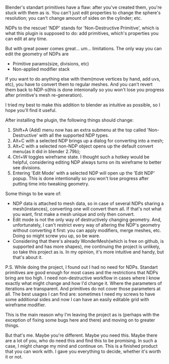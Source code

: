 Blender's standart primitives have a flaw: after you've created them, you're stuck with them as is.
You can't just edit properties to change the sphere's resolution; you can't change amount of sides on the cylinder; etc.

NDPs to the rescue!
'NDP' stands for 'Non-Destructive Primitive', which is what this plugin is supposed to do: add primitives, which's properties you can edit at any time.

But with great power comes great... um... limitations.
The only way you can edit the geometry of NDPs are
- Primitive params(size, divisions, etc)
- Non-applied modifier stack

If you want to do anything else with them(move vertices by hand, add uvs, etc), you have to convert them to regular meshes. And you can't revert them back to NDP-s(this is done intenionally so you won't lose you progress after primitive's mesh re-generation).

I tried my best to make this addition to blender as intuitive as possible, so I hope you'll find it useful.

After installing the plugin, the following things should change:
1) Shift+A (Add) menu now has an extra submenu at the top called 'Non-Destructive' with all the supported NDP types.
2) Alt+C with a selected NDP brings up a dialog for converting into a mesh;
3) Alt+C with a selected non-NDP object opens up the default convert menu(as it did in blender 2.79b);
4) Ctrl+W toggles wireframe state. I thought such a hotkey would be helpful, considering editing NDP always turns on its wireframe to better see divisions.
5) Entering 'Edit Mode' with a selected NDP will open up the 'Edit NDP' popup. This is done intentionally so you won't lose progress after putting time into tweaking geometry.

Some things to be ware of:
- NDP data is attached to mesh data, so in case of several NDPs sharing a mesh(instances), converting one will convert them all. If that's not what you want, first make a mesh unique and only then convert.
- Edit mode is not the only way of destructively changing geometry. And, unfortunately, I can't restrict every way of altering the NDP's geometry without converting it first: you can apply modifiers, merge meshes, etc. Doing so might screw you up, so be ware.
- Considering that there's already WonderMesh(which is free on github, is supported and has more shapes), me continuing the project is unlikely, so take this project as is. In my opinion, it's more intuitive and handy, but that's about it.

P.S.
While doing the project, I found out I had no need for NDPs.
Standart primitives are good enough for most cases and the restrictions that NDPs bring are too high.
I need non-destructive workflow in cases where I know exactly what might change and how I'd change it. Where the parameters of iterations are transparent.
And primitives do not cover those parameters at all.
The best usages I can find are: sometimes I need my screws to have some additional sides and now I can have an easily editable grid with wireframe modifier.

This is the main reason why I'm leaving the project as is (perhaps with the exception of fixing some bugs here and there) and moving on to greater things.

But that's me. Maybe you're different. Maybe you need this. Maybe there are a lot of you, who do need this and find this to be promising.
In such a case, I might change my mind and continue on.
This is a finished product that you can work with. I gave you everything to decide, whether it's worth it or not.
